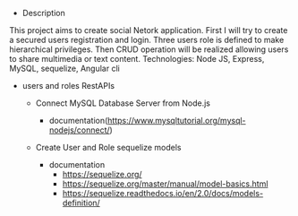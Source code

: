 * Description

This project aims to create social Netork application. First I will try to create a secured users registration and login. Three users role is defined to make hierarchical privileges. Then CRUD operation will be realized allowing users to share multimedia or text content. Technologies: Node JS, Express, MySQL, sequelize, Angular cli

* users and roles RestAPIs

    * Connect MySQL Database Server from Node.js
        * documentation(https://www.mysqltutorial.org/mysql-nodejs/connect/)
    
    * Create User and Role sequelize models
        * documentation
            * https://sequelize.org/
            * https://sequelize.org/master/manual/model-basics.html
            * https://sequelize.readthedocs.io/en/2.0/docs/models-definition/